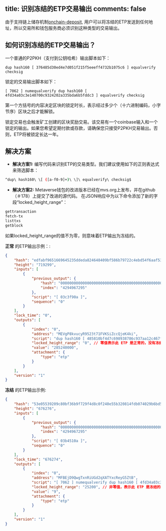title: 识别冻结的ETP交易输出
comments: false
---
由于支持链上储存机制[onchain-deposit](/zh-cn/docs/features-onchain-deposit.html), 用户可以将冻结的ETP发送到任何地址，所以交易所和钱包服务商必须识别这种类型的交易输出。


## 如何识别冻结的ETP交易输出？

一个普通的P2PKH（支付到公钥哈希）输出脚本如下：
```
dup hash160 [ 376485d30ed4e7d051f215f5eeeff4732b1075c6 ] equalverify checksig
```

锁定的交易输出脚本如下：
```
[ 7062 ] numequalverify dup hash160 [ 4fd34a03c3e140700c9324202a335bda6b5fddc3 ] equalverify checksig
```

第一个方括号的内容决定区块的锁定时长，表示经过多少个（十六进制编码，小字节序）区块之后才能解锁。

锁定交易也会触发矿工创建的区块奖励交易。该交易有一个coinbase输入和一个锁定的输出。如果您希望定期付款或存款，请确保您只接受P2PKH交易输出。否则，ETP将被锁定长达一年。


## 解决方案
* **解决方案1:**
编写代码来识别ETP的交易类型。我们建议使用如下的正则表达式来筛选脚本：

```bash
^dup\ hash160\ \[ ([a-f0-9]+)\ \]\ equalverify\ checksig$
```

* **解决方案2:**
Metaverse钱包的改进版本已经在mvs.org上发布，并在github（＃178）上提交了改进的源代码。
在JSON响应中为以下命令添加了新的字段“locked_height_range”：

```bash
gettransaction
fetch-tx
listtxs
getblock
```
如果locked_height_range的值不为零，则意味着ETP输出为冻结的。

 **正常** 的ETP输出示例：:
```json
{
    "hash": "edfabf9651669645235ddeda824648409bf586b79722c4ebd54f6aaf53de58f8",
    "height": "719299",
    "inputs": [
        {
            "previous_output": {
                "hash": "0000000000000000000000000000000000000000000000000000000000000000",
                "index": "4294967295"
            },
            "script": "[ 03c3f90a ]",
            "sequence": "0"
        }
    ],
    "lock_time": "0",
    "outputs": [
        {
            "index": "0",
            "address": "MEVgP8kvucyR9523t71FVKSiZccQjeK4ki",
            "script": "dup hash160 [ 485810bf4d7c698938786c937aa12c467f8261a9 ] equalverify checksig",
            "locked_height_range": "0", // 零值表示此 ETP 是正常的，没有冻结。
            "value": "285240000",
            "attachment": {
                "type": "etp"
            }
        }
    ],
    "version": "1"
}
```

**冻结** 的ETP输出示例:
```json
{
    "hash": "53e05539209c80bf36b9f729f4d8c0f240e55b320814fdb074029b6bd5d3e967",
    "height": "676276",
    "inputs": [
        {
            "previous_output": {
                "hash": "0000000000000000000000000000000000000000000000000000000000000000",
                "index": "4294967295"
            },
            "script": "[ 03b4510a ]",
            "sequence": "0"
        }
    ],
    "lock_time": "676274",
    "outputs": [
        {
            "index": "0",
            "address": "MFBEjD9QwgTxnRiUGd2qXATYxcReyG5ZtB",
            "script": "[ 7062 ] numequalverify dup hash160 [ 4fd34a03c3e140700c9324202a335bda6b5fddc3 ] equalverify checksig",
            "locked_height_range": "25200", // 非零值，表示此 ETP 是冻结的，将在之后这么多个（此为25200）区块之后才会解锁。
            "value": "9",
            "attachment": {
                "type": "etp"
            }
        }
    ],
    "version": "1"
}
```
